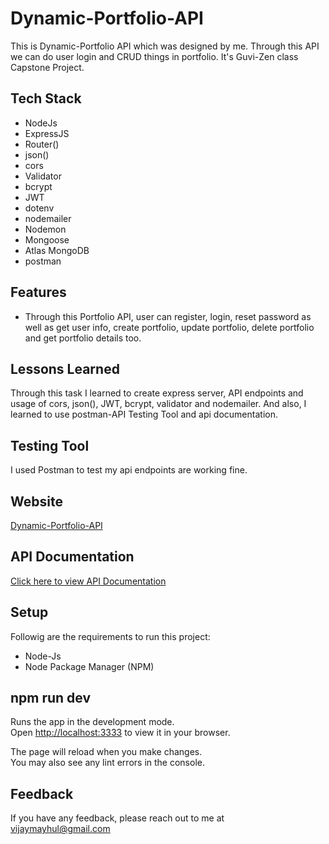 
# Dynamic-Portfolio-API

This is Dynamic-Portfolio API which was designed by me. Through this API we can do user login and CRUD things in portfolio. It's Guvi-Zen class Capstone Project.

## Tech Stack

- NodeJs
- ExpressJS
- Router()
- json()
- cors
- Validator
- bcrypt
- JWT
- dotenv
- nodemailer
- Nodemon
- Mongoose
- Atlas MongoDB
- postman

## Features

- Through this Portfolio API, user can register, login, reset password as well as get user info, create portfolio, update portfolio, delete portfolio and get portfolio details too.

## Lessons Learned

Through this task I learned to create express server, API endpoints and usage of cors, json(), JWT, bcrypt, validator and nodemailer. And also, I learned to use postman-API Testing Tool and api documentation.

## Testing Tool

I used Postman to test my api endpoints are working fine.

## Website

[Dynamic-Portfolio-API](https://dynamic-portfolio-backend-k0sw.onrender.com)


## API Documentation

[Click here to view API Documentation](https://documenter.getpostman.com/view/24200691/2sA3QsBCt8)

## Setup

Followig are the requirements to run this project:
- Node-Js
- Node Package Manager (NPM)

## npm run dev

Runs the app in the development mode.\
Open [http://localhost:3333](http://localhost:3333) to view it in your browser.

The page will reload when you make changes.\
You may also see any lint errors in the console.

## Feedback

If you have any feedback, please reach out to me at vijaymayhul@gmail.com
